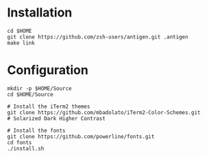 # Installation

    cd $HOME
    git clone https://github.com/zsh-users/antigen.git .antigen
    make link

# Configuration

    mkdir -p $HOME/Source
    cd $HOME/Source

    # Install the iTerm2 themes
    git clone https://github.com/mbadolato/iTerm2-Color-Schemes.git
    # Solarized Dark Higher Contrast

    # Install the fonts
    git clone https://github.com/powerline/fonts.git
    cd fonts
    ./install.sh

